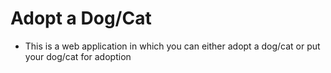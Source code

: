 # Adopt a Dog/Cat
- This is a web application in which you can either adopt a dog/cat or put your dog/cat for adoption